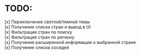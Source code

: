 # TODO:

[x] Переключение светлой/темной темы
<br>
[x] Получение списка стран и вывод в UI
<br>
[x] Фильтрация стран по поиску
<br>
[x] Фильтрация стран по региону
<br>
[x] Получение расширенной информации о выбранной стране
<br>
[x] Получение списка соседей
